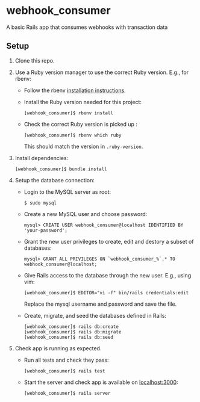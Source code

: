 # webhook_consumer

A basic Rails app that consumes webhooks with transaction data

## Setup

1. Clone this repo.
1. Use a Ruby version manager to use the correct Ruby version. E.g., for rbenv:

   - Follow the rbenv [installation instructions](https://github.com/rbenv/rbenv#installation).
   - Install the Ruby version needed for this project:

     `[webhook_consumer]$ rbenv install`

   - Check the correct Ruby version is picked up :

     `[webhook_consumer]$ rbenv which ruby`

     This should match the version in `.ruby-version`.

1. Install dependencies:

   `[webhook_consumer]$ bundle install`

1. Setup the database connection:

   - Login to the MySQL server as root:

     `$ sudo mysql`

   - Create a new MySQL user and choose password:

     `mysql> CREATE USER webhook_consumer@localhost IDENTIFIED BY 'your-password';`

   - Grant the new user privileges to create, edit and destory a subset of databases:

     `` mysql> GRANT ALL PRIVILEGES ON `webhook_consumer_%`.* TO webhook_consumer@localhost; ``

   - Give Rails access to the database through the new user. E.g., using vim:

     `[webhook_consumer]$ EDITOR="vi -f" bin/rails credentials:edit`

     Replace the mysql username and password and save the file.

   - Create, migrate, and seed the databases defined in Rails:

     ```
     [webhook_consumer]$ rails db:create
     [webhook_consumer]$ rails db:migrate
     [webhook_consumer]$ rails db:seed
     ```

1. Check app is running as expected.

   - Run all tests and check they pass:

     `[webhook_consumer]$ rails test`

   - Start the server and check app is available on [localhost:3000](http://localhost:3000):

     `[webhook_consumer]$ rails server`
